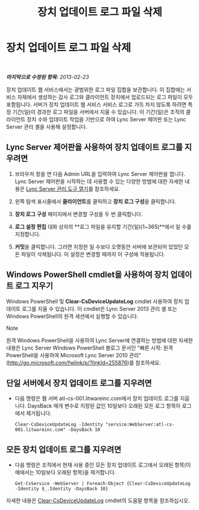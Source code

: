 ﻿---
title: 장치 업데이트 로그 파일 삭제
TOCTitle: 장치 업데이트 로그 파일 삭제
ms:assetid: 58d4097f-5bbf-4824-a04d-2a6555cd93c3
ms:mtpsurl: https://technet.microsoft.com/ko-kr/library/JJ994039(v=OCS.15)
ms:contentKeyID: 52056863
ms.date: 08/24/2015
mtps_version: v=OCS.15
ms.translationtype: HT
---

# 장치 업데이트 로그 파일 삭제

 

_**마지막으로 수정된 항목:** 2013-02-23_

장치 업데이트 웹 서비스에서는 광범위한 로그 파일 집합을 보관합니다. 이 집합에는 서비스 자체에서 생성하는 감사 로그와 클라이언트 장치에서 업로드되는 로그 파일이 모두 포함됩니다. 서버가 장치 업데이트 웹 서비스 서비스 로그로 가득 차지 않도록 하려면 특정 기간(일)이 경과한 로그 파일을 서버에서 지울 수 있습니다. 이 기간(일)은 조직의 클라이언트 장치 수와 업데이트 작업을 기반으로 하여 Lync Server 제어판 또는 Lync Server 관리 셸을 사용해 설정합니다.

## Lync Server 제어판을 사용하여 장치 업데이트 로그를 지우려면

1.  브라우저 창을 연 다음 Admin URL을 입력하여 Lync Server 제어판을 엽니다. Lync Server 제어판을 시작하는 데 사용할 수 있는 다양한 방법에 대한 자세한 내용은 [Lync Server 관리 도구 열기](lync-server-2013-open-lync-server-administrative-tools.md)를 참조하세요.

2.  왼쪽 탐색 표시줄에서 **클라이언트**를 클릭하고 **장치 로그 구성**을 클릭합니다.

3.  **장치 로그 구성** 페이지에서 변경할 구성을 두 번 클릭합니다.

4.  **로그 설정 편집** 대화 상자의 **로그 파일을 유지할 기간(일)(1~365)**에서 일 수를 지정합니다.

5.  **커밋**을 클릭합니다. 그러면 지정한 일 수보다 오랫동안 서버에 보관되어 있었던 모든 파일이 삭제됩니다. 이 설정은 변경할 때까지 이 구성에 적용됩니다.

## Windows PowerShell cmdlet을 사용하여 장치 업데이트 로그 지우기

Windows PowerShell 및 **Clear-CsDeviceUpdateLog** cmdlet 사용하여 장치 업데이트 로그를 지울 수 있습니다. 이 cmdlet은 Lync Server 2013 관리 셸 또는 Windows PowerShell의 원격 세션에서 실행할 수 있습니다.


> [!NOTE]
> 원격 Windows PowerShell을 사용하여 Lync Server에 연결하는 방법에 대한 자세한 내용은 Lync Server Windows PowerShell 블로그 문서인 "빠른 시작: 원격 PowerShell을 사용하여 Microsoft Lync Server 2010 관리"(<A href="http://go.microsoft.com/fwlink/p/?linkid=255876">http://go.microsoft.com/fwlink/p/?linkId=255876</A>)를 참조하세요.



## 단일 서버에서 장치 업데이트 로그를 지우려면

  - 다음 명령은 웹 서버 atl-cs-001.litwareinc.com에서 장치 업데이트 로그를 지웁니다. DaysBack 매개 변수로 지정된 값인 10일보다 오래된 모든 로그 항목이 로그에서 제거됩니다.
    
        Clear-CsDeviceUpdateLog -Identity "service:WebServer:atl-cs-001.litwareinc.com" -DaysBack 10

## 모든 장치 업데이트 로그를 지우려면

  - 다음 명령은 조직에서 현재 사용 중인 모든 장치 업데이트 로그에서 오래된 항목(이 예에서는 10일보다 오래된 항목)을 제거합니다.
    
        Get-CsService -WebServer | Foreach-Object {Clear-CsDeviceUpdateLog -Identity $_.Identity -DaysBack 10}

자세한 내용은 [Clear-CsDeviceUpdateLog](clear-csdeviceupdatelog.md) cmdlet의 도움말 항목을 참조하십시오.

